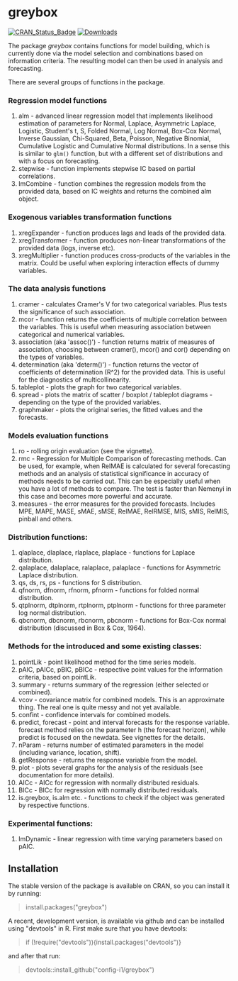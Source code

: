 # greybox
[![CRAN_Status_Badge](http://www.r-pkg.org/badges/version/greybox)](https://cran.r-project.org/package=greybox)
[![Downloads](http://cranlogs.r-pkg.org/badges/greybox)](https://cran.r-project.org/package=greybox)

The package _greybox_ contains functions for model building, which is currently done via the model selection and combinations based on information criteria. The resulting model can then be used in analysis and forecasting.

There are several groups of functions in the package.

### Regression model functions
1. alm - advanced linear regression model that implements likelihood estimation of parameters for Normal, Laplace, Asymmetric Laplace, Logistic, Student's t, S, Folded Normal, Log Normal, Box-Cox Normal, Inverse Gaussian, Chi-Squared, Beta, Poisson, Negative Binomial, Cumulative Logistic and Cumulative Normal distributions. In a sense this is similar to `glm()` function, but with a different set of distributions and with a focus on forecasting.
2. stepwise - function implements stepwise IC based on partial correlations.
3. lmCombine - function combines the regression models from the provided data, based on IC weights and returns the combined alm object.

### Exogenous variables transformation functions
1. xregExpander - function produces lags and leads of the provided data.
2. xregTransformer - function produces non-linear transformations of the provided data (logs, inverse etc).
3. xregMultiplier - function produces cross-products of the variables in the matrix. Could be useful when exploring interaction effects of dummy variables.

### The data analysis functions
1. cramer - calculates Cramer's V for two categorical variables. Plus tests the significance of such association.
2. mcor - function returns the coefficients of multiple correlation between the variables. This is useful when measuring association between categorical and numerical variables.
3. association (aka 'assoc()') - function returns matrix of measures of association, choosing between cramer(), mcor() and cor() depending on the types of variables.
4. determination (aka 'determ()') - function returns the vector of coefficients of determination (R^2) for the provided data. This is useful for the diagnostics of multicollinearity.
5. tableplot - plots the graph for two categorical variables.
6. spread - plots the matrix of scatter / boxplot / tableplot diagrams - depending on the type of the provided variables.
7. graphmaker - plots the original series, the fitted values and the forecasts.

### Models evaluation functions
1. ro - rolling origin evaluation (see the vignette).
2. rmc - Regression for Multiple Comparison of forecasting methods. Can be used, for example, when RelMAE is calculated for several forecasting methods and an analysis of statistical significance in accuracy of methods needs to be carried out. This can be especially useful when you have a lot of methods to compare. The test is faster than Nemenyi in this case and becomes more powerful and accurate.
3. measures - the error measures for the provided forecasts. Includes MPE, MAPE, MASE, sMAE, sMSE, RelMAE, RelRMSE, MIS, sMIS, RelMIS, pinball and others.
<!--5. nemenyi - non-parametric test for comparison of multiple classifiers / methods. This function not only conducts the test, but also provide the plots, showing the ranks of the different methods together with their confidence intervals.-->

### Distribution functions:
1. qlaplace, dlaplace, rlaplace, plaplace - functions for Laplace distribution.
2. qalaplace, dalaplace, ralaplace, palaplace - functions for Asymmetric Laplace distribution.
3. qs, ds, rs, ps - functions for S distribution.
4. qfnorm, dfnorm, rfnorm, pfnorm - functions for folded normal distribution.
5. qtplnorm, dtplnorm, rtplnorm, ptplnorm - functions for three parameter log normal distribution.
6. qbcnorm, dbcnorm, rbcnorm, pbcnorm - functions for Box-Cox normal distribution (discussed in Box & Cox, 1964).

### Methods for the introduced and some existing classes:
1. pointLik - point likelihood method for the time series models.
2. pAIC, pAICc, pBIC, pBICc - respective point values for the information criteria, based on pointLik.
3. summary - returns summary of the regression (either selected or combined).
4. vcov - covariance matrix for combined models. This is an approximate thing. The real one is quite messy and not yet available.
5. confint - confidence intervals for combined models.
6. predict, forecast - point and interval forecasts for the response variable. forecast method relies on the parameter h (the forecast horizon), while predict is focused on the newdata. See vignettes for the details.
7. nParam - returns number of estimated parameters in the model (including variance, location, shift).
8. getResponse - returns the response variable from the model.
9. plot - plots several graphs for the analysis of the residuals (see documentation for more details).
10. AICc - AICc for regression with normally distributed residuals.
11. BICc - BICc for regression with normally distributed residuals.
12. is.greybox, is.alm etc. - functions to check if the object was generated by respective functions.

### Experimental functions:
1. lmDynamic - linear regression with time varying parameters based on pAIC.

## Installation

The stable version of the package is available on CRAN, so you can install it by running:
> install.packages("greybox")

A recent, development version, is available via github and can be installed using "devtools" in R. First make sure that you have devtools:
> if (!require("devtools")){install.packages("devtools")}

and after that run:
> devtools::install_github("config-i1/greybox")
